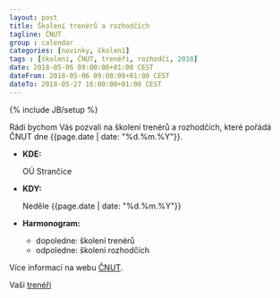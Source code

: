 ```yaml
---
layout: post
title: Školení trenérů a rozhodčích
tagline: ČNUT
group : calendar
categories: [novinky, školení]
tags : [školení, ČNUT, trenéři, rozhodčí, 2018]
date: 2018-05-06 09:00:00+01:00 CEST
dateFrom: 2018-05-06 09:00:00+01:00 CEST
dateTo: 2018-05-27 16:00:00+01:00 CEST
---
```

{% include JB/setup %}

Rádi bychom Vás pozvali na školení trenérů a rozhodčích, které pořádá ČNUT dne {{page.date | date: "%d.%m.%Y"}}.

- **KDE:**
   
   OÚ Strančice

- **KDY:**

  Neděle {{page.date | date: "%d.%m.%Y"}}

- **Harmonogram:**

  - dopoledne: školení trenérů
  - odpoledne: školení rozhodčích

Více informací na webu [ČNUT][skoleni].

Vaši [trenéři][treneri]

[treneri]: /treneri "Trenéři"
[skoleni]: http://bit.ly/tkds-cnut-skoleni-treneru-rozhodcich "Školení trenérů a rozhodčích"

